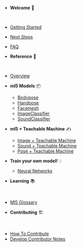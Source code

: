 * **Welcome** 🌈
<div class="sidebar__section-divider">&nbsp;</div>

  * [Getting Started](/)
  * [Next Steps](/)
  * [FAQ](/)

* **Reference** 📃
<div class="sidebar__section-divider">&nbsp;</div>

  * [Overview](/reference/overview.md)
  * **ml5 Models** 📦
    * [Bodypose](/reference/bodypose.md)
    * [Handpose](/reference/handpose.md)
    * [Facemesh](/reference/facemesh.md)
    * [ImageClassifier](/reference/image-classifier.md)
    * [SoundClassifier](/reference/sound-classifier.md)
  * **ml5 + Teachable Machine** ✍️
    * [Image + Teachable Machine](/reference/image-classifier-tm.md)
    * [Sound + Teachable Machine](/reference/sound-classifier-tm.md)
    * [Pose + Teachable Machine](/reference/pose-estimation-tm.md)
  * **Train your own model!** 💡
    * [Neural Networks](/reference/neural-network.md)

* **Learning** 📚
<div class="sidebar__section-divider">&nbsp;</div>

  * [Ml5 Glossary](/learning/ml5_glossary.md)

* **Contributing** 🏗 
<div class="sidebar__section-divider">&nbsp;</div>

  * [How To Contribute](/contributing/how_to_contribute.md)
  * [Develop Contributor Notes](/contributing/develop_contributor_notes.md)
